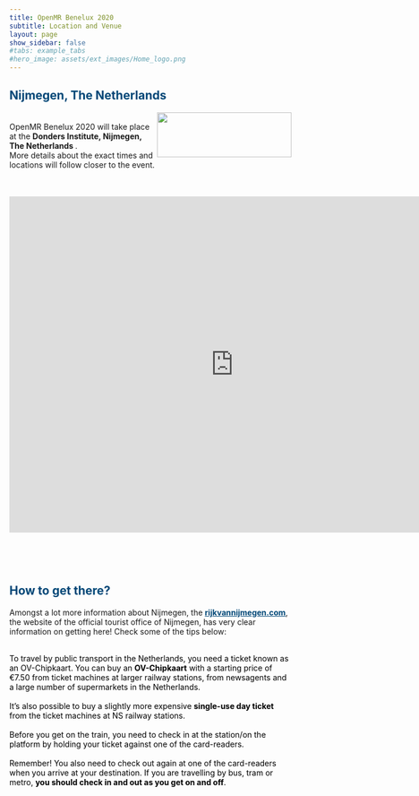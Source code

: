 ```yaml
---
title: OpenMR Benelux 2020
subtitle: Location and Venue
layout: page
show_sidebar: false
#tabs: example_tabs
#hero_image: assets/ext_images/Home_logo.png
---
```


<!-- ## Location and venue information -->

## <span style="color:#004777"> Nijmegen, The Netherlands </span> 

<img style="float: right;" src="../assets/ext_images/nijmegen_doodle_big.jpg" width="240" height="80"> 

<br>
<div style="text-align: left">OpenMR Benelux 2020 will take place at the <b> Donders Institute, Nijmegen, The Netherlands </b>. <br> More details about the exact times and locations will follow closer to the event. </div>
<br>
<br>

<div class="icontain">
<p><iframe src="https://www.google.com/maps/embed?pb=!1m18!1m12!1m3!1d811.1005985695383!2d5.863392750261673!3d51.82609157689127!2m3!1f0!2f0!3f0!3m2!1i1024!2i768!4f13.1!3m3!1m2!1s0x0%3A0x7b612535b3a8c312!2sDonders%20Centre%20for%20Cognitive%20Neuroimaging!5e0!3m2!1sen!2sbe!4v1573846631888!5m2!1sen!2sbe" width="800" height="600" frameborder="0" style="border:0;" allowfullscreen=""></iframe></p>
</div>

<p>&nbsp;</p>
<p>&nbsp;</p>

## <span style="color:#004777"> How to get there? </span> 

<style>
.map-responsive{
    padding-bottom: 56.25%;
    padding-right: 5%; 
    height:0;
}
.map-responsive iframe{
    height:100%;
    width:50%;
    float: left;
}
.text-style{
    float: left;
}
.padding {
  padding-left: 0cm;
</style>

<p> Amongst a lot more information about Nijmegen, the <b><a href="https://en.visitnijmegen.com/traveller-information/getting-here" style="color:#004777">rijkvannijmegen.com</a></b>, the website of the official tourist office of Nijmegen, has very clear information on getting here! Check some of the tips below:
    
<div style="color:#000000">
<br>
<div class="padding" style="text-align: left;">To travel by public transport in the Netherlands, you need a ticket known as an OV-Chipkaart. You can buy an <b>OV-Chipkaart</b> with a starting price of €7.50 from ticket machines at larger railway stations, from newsagents and a large number of supermarkets in the Netherlands.</div>
<br>
<div class="padding" style="text-align: left;">It’s also possible to buy a slightly more expensive <b>single-use day ticket</b> from the ticket machines at NS railway stations.</div>
<br>
<div class="padding" style="text-align: left;">Before you get on the train, you need to check in at the station/on the platform by holding your ticket against one of the card-readers.</div>
<br>
<div class="padding" style="text-align: left;">Remember! You also need to check out again at one of the card-readers when you arrive at your destination. If you are travelling by bus, tram or metro, <b>you should check in and out as you get on and off</b>.</div>
</div>
</p>






